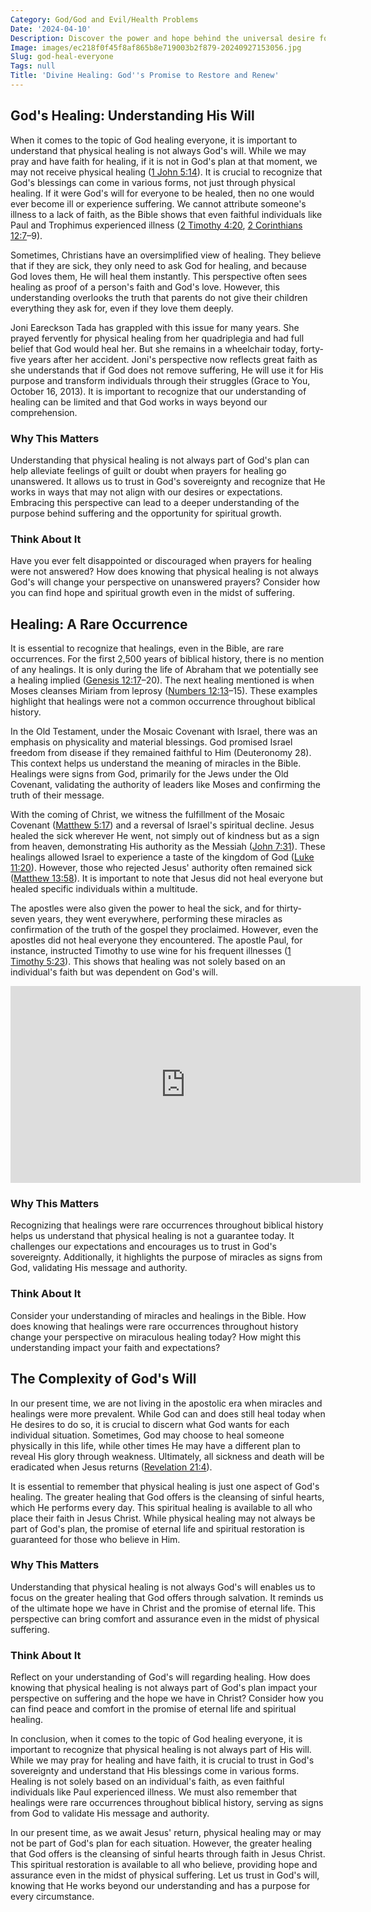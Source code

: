 ```yaml
---
Category: God/God and Evil/Health Problems
Date: '2024-04-10'
Description: Discover the power and hope behind the universal desire for divine healing as we explore the concept of God healing everyone in times of need. Explore the spiritual implications and profound impact this belief can have on individuals and communities.
Image: images/ec218f0f45f8af865b8e719003b2f879-20240927153056.jpg
Slug: god-heal-everyone
Tags: null
Title: 'Divine Healing: God''s Promise to Restore and Renew'
---
```


## God's Healing: Understanding His Will

When it comes to the topic of God healing everyone, it is important to understand that physical healing is not always God's will. While we may pray and have faith for healing, if it is not in God's plan at that moment, we may not receive physical healing ([1 John 5:14](https://www.bibleref.com/1-John/5/1-John-5-14.html)). It is crucial to recognize that God's blessings can come in various forms, not just through physical healing. If it were God's will for everyone to be healed, then no one would ever become ill or experience suffering. We cannot attribute someone's illness to a lack of faith, as the Bible shows that even faithful individuals like Paul and Trophimus experienced illness ([2 Timothy 4:20](https://www.bibleref.com/2-Timothy/4/2-Timothy-4-20.html), [2 Corinthians 12:7](https://www.bibleref.com/2-Corinthians/12/2-Corinthians-12-7.html)–9).

Sometimes, Christians have an oversimplified view of healing. They believe that if they are sick, they only need to ask God for healing, and because God loves them, He will heal them instantly. This perspective often sees healing as proof of a person's faith and God's love. However, this understanding overlooks the truth that parents do not give their children everything they ask for, even if they love them deeply.

Joni Eareckson Tada has grappled with this issue for many years. She prayed fervently for physical healing from her quadriplegia and had full belief that God would heal her. But she remains in a wheelchair today, forty-five years after her accident. Joni's perspective now reflects great faith as she understands that if God does not remove suffering, He will use it for His purpose and transform individuals through their struggles (Grace to You, October 16, 2013). It is important to recognize that our understanding of healing can be limited and that God works in ways beyond our comprehension.

### Why This Matters
Understanding that physical healing is not always part of God's plan can help alleviate feelings of guilt or doubt when prayers for healing go unanswered. It allows us to trust in God's sovereignty and recognize that He works in ways that may not align with our desires or expectations. Embracing this perspective can lead to a deeper understanding of the purpose behind suffering and the opportunity for spiritual growth.

### Think About It
Have you ever felt disappointed or discouraged when prayers for healing were not answered? How does knowing that physical healing is not always God's will change your perspective on unanswered prayers? Consider how you can find hope and spiritual growth even in the midst of suffering.

## Healing: A Rare Occurrence

It is essential to recognize that healings, even in the Bible, are rare occurrences. For the first 2,500 years of biblical history, there is no mention of any healings. It is only during the life of Abraham that we potentially see a healing implied ([Genesis 12:17](https://www.bibleref.com/Genesis/12/Genesis-12-17.html)–20). The next healing mentioned is when Moses cleanses Miriam from leprosy ([Numbers 12:13](https://www.bibleref.com/Numbers/12/Numbers-12-13.html)–15). These examples highlight that healings were not a common occurrence throughout biblical history.

In the Old Testament, under the Mosaic Covenant with Israel, there was an emphasis on physicality and material blessings. God promised Israel freedom from disease if they remained faithful to Him (Deuteronomy 28). This context helps us understand the meaning of miracles in the Bible. Healings were signs from God, primarily for the Jews under the Old Covenant, validating the authority of leaders like Moses and confirming the truth of their message.

With the coming of Christ, we witness the fulfillment of the Mosaic Covenant ([Matthew 5:17](https://www.bibleref.com/Matthew/5/Matthew-5-17.html)) and a reversal of Israel's spiritual decline. Jesus healed the sick wherever He went, not simply out of kindness but as a sign from heaven, demonstrating His authority as the Messiah ([John 7:31](https://www.bibleref.com/John/7/John-7-31.html)). These healings allowed Israel to experience a taste of the kingdom of God ([Luke 11:20](https://www.bibleref.com/Luke/11/Luke-11-20.html)). However, those who rejected Jesus' authority often remained sick ([Matthew 13:58](https://www.bibleref.com/Matthew/13/Matthew-13-58.html)). It is important to note that Jesus did not heal everyone but healed specific individuals within a multitude.

The apostles were also given the power to heal the sick, and for thirty-seven years, they went everywhere, performing these miracles as confirmation of the truth of the gospel they proclaimed. However, even the apostles did not heal everyone they encountered. The apostle Paul, for instance, instructed Timothy to use wine for his frequent illnesses ([1 Timothy 5:23](https://www.bibleref.com/1-Timothy/5/1-Timothy-5-23.html)). This shows that healing was not solely based on an individual's faith but was dependent on God's will.


<iframe width="560" height="315" src="https://www.youtube.com/embed/AdQ7Oc5JPUc" frameborder="0" allow="autoplay; encrypted-media" allowfullscreen></iframe>


### Why This Matters
Recognizing that healings were rare occurrences throughout biblical history helps us understand that physical healing is not a guarantee today. It challenges our expectations and encourages us to trust in God's sovereignty. Additionally, it highlights the purpose of miracles as signs from God, validating His message and authority.

### Think About It
Consider your understanding of miracles and healings in the Bible. How does knowing that healings were rare occurrences throughout history change your perspective on miraculous healing today? How might this understanding impact your faith and expectations?

## The Complexity of God's Will

In our present time, we are not living in the apostolic era when miracles and healings were more prevalent. While God can and does still heal today when He desires to do so, it is crucial to discern what God wants for each individual situation. Sometimes, God may choose to heal someone physically in this life, while other times He may have a different plan to reveal His glory through weakness. Ultimately, all sickness and death will be eradicated when Jesus returns ([Revelation 21:4](https://www.bibleref.com/Revelation/21/Revelation-21-4.html)).

It is essential to remember that physical healing is just one aspect of God's healing. The greater healing that God offers is the cleansing of sinful hearts, which He performs every day. This spiritual healing is available to all who place their faith in Jesus Christ. While physical healing may not always be part of God's plan, the promise of eternal life and spiritual restoration is guaranteed for those who believe in Him.

### Why This Matters
Understanding that physical healing is not always God's will enables us to focus on the greater healing that God offers through salvation. It reminds us of the ultimate hope we have in Christ and the promise of eternal life. This perspective can bring comfort and assurance even in the midst of physical suffering.

### Think About It
Reflect on your understanding of God's will regarding healing. How does knowing that physical healing is not always part of God's plan impact your perspective on suffering and the hope we have in Christ? Consider how you can find peace and comfort in the promise of eternal life and spiritual healing.

In conclusion, when it comes to the topic of God healing everyone, it is important to recognize that physical healing is not always part of His will. While we may pray for healing and have faith, it is crucial to trust in God's sovereignty and understand that His blessings come in various forms. Healing is not solely based on an individual's faith, as even faithful individuals like Paul experienced illness. We must also remember that healings were rare occurrences throughout biblical history, serving as signs from God to validate His message and authority.

In our present time, as we await Jesus' return, physical healing may or may not be part of God's plan for each situation. However, the greater healing that God offers is the cleansing of sinful hearts through faith in Jesus Christ. This spiritual restoration is available to all who believe, providing hope and assurance even in the midst of physical suffering. Let us trust in God's will, knowing that He works beyond our understanding and has a purpose for every circumstance.